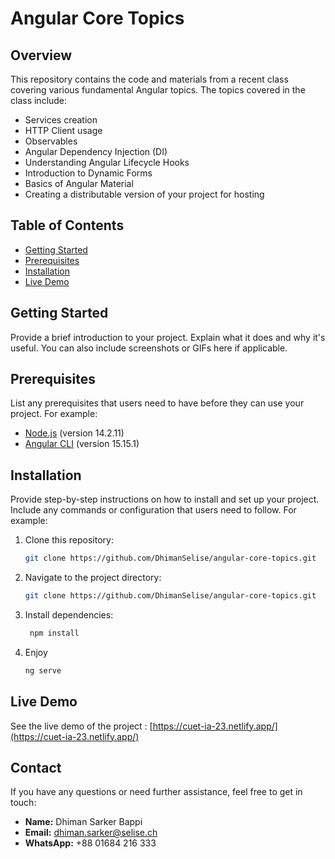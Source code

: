 # Angular Core Topics

## Overview

This repository contains the code and materials from a recent class covering various fundamental Angular topics. The topics covered in the class include:

- Services creation
- HTTP Client usage
- Observables
- Angular Dependency Injection (DI)
- Understanding Angular Lifecycle Hooks
- Introduction to Dynamic Forms
- Basics of Angular Material
- Creating a distributable version of your project for hosting

## Table of Contents

- [Getting Started](#getting-started)
- [Prerequisites](#prerequisites)
- [Installation](#installation)
- [Live Demo](#livedemo)



## Getting Started

Provide a brief introduction to your project. Explain what it does and why it's useful. You can also include screenshots or GIFs here if applicable.

## Prerequisites

List any prerequisites that users need to have before they can use your project. For example:

- [Node.js](https://nodejs.org/) (version 14.2.11)
- [Angular CLI](https://angular.io/cli) (version 15.15.1)

## Installation

Provide step-by-step instructions on how to install and set up your project. Include any commands or configuration that users need to follow. For example:

1. Clone this repository:
   ```bash
   git clone https://github.com/DhimanSelise/angular-core-topics.git


2. Navigate to the project directory:
   ```bash
   git clone https://github.com/DhimanSelise/angular-core-topics.git
   
4. Install dependencies:
    ```bash
     npm install
    
5. Enjoy
   ```bash
   ng serve
## Live Demo

See the live demo of the project :  [https://cuet-ia-23.netlify.app/](https://cuet-ia-23.netlify.app/)

## Contact

If you have any questions or need further assistance, feel free to get in touch:

- **Name:** Dhiman Sarker Bappi
- **Email:** [dhiman.sarker@selise.ch](mailto:dhiman.sarker@selise.ch)
- **WhatsApp:** +88 01684 216 333
